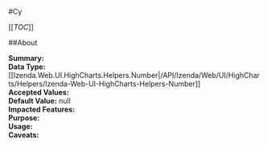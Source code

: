 #Cy

[[_TOC_]]

##About

**Summary:**   
**Data Type:** [[Izenda.Web.UI.HighCharts.Helpers.Number|/API/Izenda/Web/UI/HighCharts/Helpers/Izenda-Web-UI-HighCharts-Helpers-Number]]  
**Accepted Values:**   
**Default Value:** null  
**Impacted Features:**   
**Purpose:**   
**Usage:**   
**Caveats:**   

